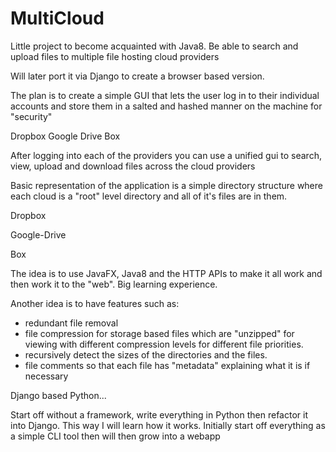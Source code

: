 # MultiCloud
Little project to become acquainted with Java8. Be able to search and upload files to multiple file hosting cloud providers

Will later port it via Django to create a browser based version.

The plan is to create a simple GUI that lets the user log in to their individual accounts and store
them in a salted and hashed manner on the machine for "security"

Dropbox
Google Drive
Box

After logging into each of the providers you can use a unified gui to search, view, upload and download files
across the cloud providers

Basic representation of the application is a simple directory structure where each cloud is a "root" level
directory and all of it's files are in them.

Dropbox

Google-Drive

Box

The idea is to use JavaFX, Java8 and the HTTP APIs to make it all work and then work it to the "web". Big learning experience.

Another idea is to have features such as: 
- redundant file removal
- file compression for storage based files which are "unzipped" for viewing with different compression levels for different file priorities.
- recursively detect the sizes of the directories and the files.
- file comments so that each file has "metadata" explaining what it is if necessary

Django based Python...


Start off without a framework, write everything in Python then refactor it into Django. This way I will learn how it works. Initially start off everything as a simple CLI tool then will then grow into a webapp

